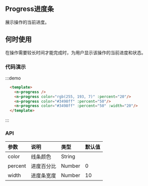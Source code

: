 ## Progress进度条
展示操作的当前进度。

## 何时使用
在操作需要较长时间才能完成时，为用户显示该操作的当前进度和状态。


### 代码演示
:::demo
```html
  <template>
    <n-progress />
    <n-progress color="rgb(255, 193, 7)" :percent="20"/>
    <n-progress color="#3498ff" :percent="50"/>
    <n-progress color="#3498ff" :percent="50" :width="20"/>
  </template>

```
:::

### API

| 参数 | 说明 | 类型 | 默认值 |
| :--- | :--- | :--- | :--- |
| color | 线条颜色 | String | |
| percent | 进度百分比 | Number | 0 |
| width | 进度条宽度 | Number | 10 |

